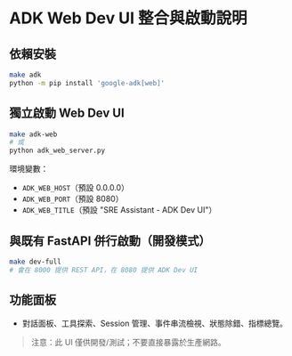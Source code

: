 # ADK Web Dev UI 整合與啟動說明

## 依賴安裝
```bash
make adk
python -m pip install 'google-adk[web]'
```

## 獨立啟動 Web Dev UI
```bash
make adk-web
# 或
python adk_web_server.py
```

環境變數：
- `ADK_WEB_HOST`（預設 0.0.0.0）
- `ADK_WEB_PORT`（預設 8080）
- `ADK_WEB_TITLE`（預設 "SRE Assistant - ADK Dev UI"）

## 與既有 FastAPI 併行啟動（開發模式）
```bash
make dev-full
# 會在 8000 提供 REST API，在 8080 提供 ADK Dev UI
```

## 功能面板
- 對話面板、工具探索、Session 管理、事件串流檢視、狀態除錯、指標總覽。

> 注意：此 UI 僅供開發/測試；不要直接暴露於生產網路。
